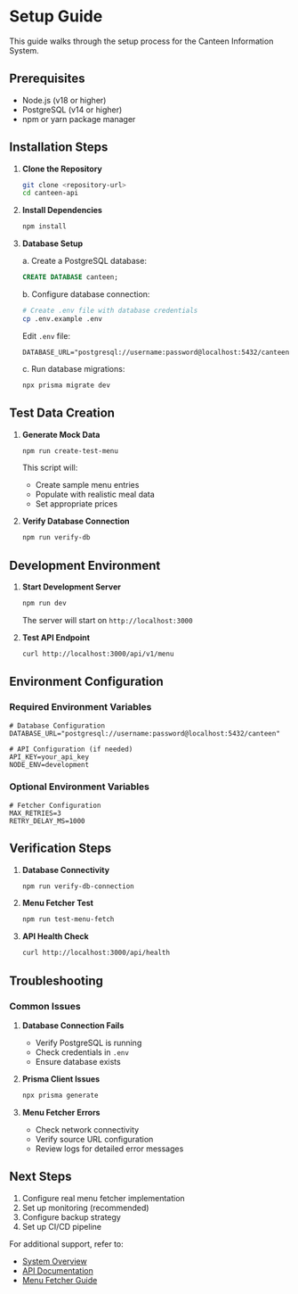 # Setup Guide

This guide walks through the setup process for the Canteen Information System.

## Prerequisites

- Node.js (v18 or higher)
- PostgreSQL (v14 or higher)
- npm or yarn package manager

## Installation Steps

1. **Clone the Repository**
   ```bash
   git clone <repository-url>
   cd canteen-api
   ```

2. **Install Dependencies**
   ```bash
   npm install
   ```

3. **Database Setup**

   a. Create a PostgreSQL database:
   ```sql
   CREATE DATABASE canteen;
   ```

   b. Configure database connection:
   ```bash
   # Create .env file with database credentials
   cp .env.example .env
   ```

   Edit `.env` file:
   ```env
   DATABASE_URL="postgresql://username:password@localhost:5432/canteen"
   ```

   c. Run database migrations:
   ```bash
   npx prisma migrate dev
   ```

## Test Data Creation

1. **Generate Mock Data**
   ```bash
   npm run create-test-menu
   ```

   This script will:
   - Create sample menu entries
   - Populate with realistic meal data
   - Set appropriate prices

2. **Verify Database Connection**
   ```bash
   npm run verify-db
   ```

## Development Environment

1. **Start Development Server**
   ```bash
   npm run dev
   ```
   The server will start on `http://localhost:3000`

2. **Test API Endpoint**
   ```bash
   curl http://localhost:3000/api/v1/menu
   ```

## Environment Configuration

### Required Environment Variables

```env
# Database Configuration
DATABASE_URL="postgresql://username:password@localhost:5432/canteen"

# API Configuration (if needed)
API_KEY=your_api_key
NODE_ENV=development
```

### Optional Environment Variables

```env
# Fetcher Configuration
MAX_RETRIES=3
RETRY_DELAY_MS=1000
```

## Verification Steps

1. **Database Connectivity**
   ```bash
   npm run verify-db-connection
   ```

2. **Menu Fetcher Test**
   ```bash
   npm run test-menu-fetch
   ```

3. **API Health Check**
   ```bash
   curl http://localhost:3000/api/health
   ```

## Troubleshooting

### Common Issues

1. **Database Connection Fails**
   - Verify PostgreSQL is running
   - Check credentials in `.env`
   - Ensure database exists

2. **Prisma Client Issues**
   ```bash
   npx prisma generate
   ```

3. **Menu Fetcher Errors**
   - Check network connectivity
   - Verify source URL configuration
   - Review logs for detailed error messages

## Next Steps

1. Configure real menu fetcher implementation
2. Set up monitoring (recommended)
3. Configure backup strategy
4. Set up CI/CD pipeline

For additional support, refer to:
- [System Overview](./system-overview.md)
- [API Documentation](./api-documentation.md)
- [Menu Fetcher Guide](./menu-fetcher-guide.md)